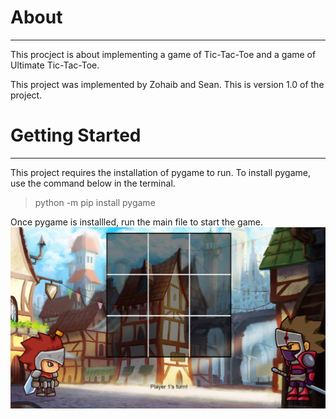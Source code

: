 # About
------------------
This procject is about implementing a game of Tic-Tac-Toe and a game of Ultimate Tic-Tac-Toe. 

This project was implemented by Zohaib and Sean.
This is version 1.0 of the project.

# Getting Started
------------------
This project requires the installation of pygame to run. To install pygame, use the command below in the terminal.
> python -m pip install pygame

Once pygame is installled, run the main file to start the game.
![Alt text](images/Tic-Tac-Toe.png)
